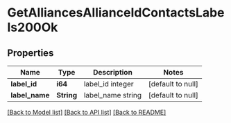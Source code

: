 # GetAlliancesAllianceIdContactsLabels200Ok

## Properties
Name | Type | Description | Notes
------------ | ------------- | ------------- | -------------
**label_id** | **i64** | label_id integer | [default to null]
**label_name** | **String** | label_name string | [default to null]

[[Back to Model list]](../README.md#documentation-for-models) [[Back to API list]](../README.md#documentation-for-api-endpoints) [[Back to README]](../README.md)


